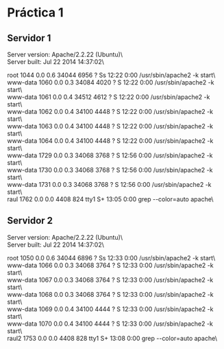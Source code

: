 # Práctica 1
## Servidor 1

Server version: Apache/2.2.22 (Ubuntu)\  
Server built:   Jul 22 2014 14:37:02\  

root      1044  0.0  0.6  34044  6956 ?        Ss   12:22   0:00 /usr/sbin/apache2 -k start\  
www-data  1060  0.0  0.3  34084  4020 ?        S    12:22   0:00 /usr/sbin/apache2 -k start\  
www-data  1061  0.0  0.4  34512  4612 ?        S    12:22   0:00 /usr/sbin/apache2 -k start\  
www-data  1062  0.0  0.4  34100  4448 ?        S    12:22   0:00 /usr/sbin/apache2 -k start\  
www-data  1063  0.0  0.4  34100  4448 ?        S    12:22   0:00 /usr/sbin/apache2 -k start\  
www-data  1064  0.0  0.4  34100  4448 ?        S    12:22   0:00 /usr/sbin/apache2 -k start\  
www-data  1729  0.0  0.3  34068  3768 ?        S    12:56   0:00 /usr/sbin/apache2 -k start\  
www-data  1730  0.0  0.3  34068  3768 ?        S    12:56   0:00 /usr/sbin/apache2 -k start\  
www-data  1731  0.0  0.3  34068  3768 ?        S    12:56   0:00 /usr/sbin/apache2 -k start\  
raul      1762  0.0  0.0   4408   824 tty1     S+   13:05   0:00 grep --color=auto apache\  

## Servidor 2  

Server version: Apache/2.2.22 (Ubuntu)\  
Server built:   Jul 22 2014 14:37:02\  

root      1050  0.0  0.6  34044  6896 ?        Ss   12:33   0:00 /usr/sbin/apache2 -k start\  
www-data  1066  0.0  0.3  34068  3764 ?        S    12:33   0:00 /usr/sbin/apache2 -k start\  
www-data  1067  0.0  0.3  34068  3764 ?        S    12:33   0:00 /usr/sbin/apache2 -k start\  
www-data  1068  0.0  0.3  34068  3764 ?        S    12:33   0:00 /usr/sbin/apache2 -k start\  
www-data  1069  0.0  0.4  34100  4444 ?        S    12:33   0:00 /usr/sbin/apache2 -k start\  
www-data  1070  0.0  0.4  34100  4444 ?        S    12:33   0:00 /usr/sbin/apache2 -k start\  
raul2     1753  0.0  0.0   4408   828 tty1     S+   13:08   0:00 grep --color=auto apache\

